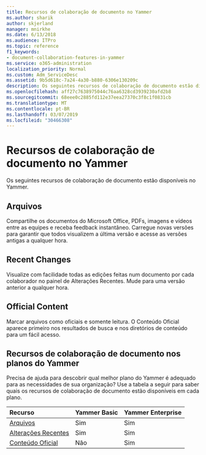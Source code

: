 ```yaml
---
title: Recursos de colaboração de documento no Yammer
ms.author: sharik
author: skjerland
manager: mnirkhe
ms.date: 6/13/2018
ms.audience: ITPro
ms.topic: reference
f1_keywords:
- document-collaboration-features-in-yammer
ms.service: o365-administration
localization_priority: Normal
ms.custom: Adm_ServiceDesc
ms.assetid: 9b5d618c-7a24-4a30-b880-6306e130209c
description: Os seguintes recursos de colaboração de documento estão disponíveis no Yammer.
ms.openlocfilehash: aff27c7638975044c76aa6328cd3939230afd2b8
ms.sourcegitcommit: 68eee0c2885fd112e37eea27370c3f8c1f0831cb
ms.translationtype: MT
ms.contentlocale: pt-BR
ms.lasthandoff: 03/07/2019
ms.locfileid: "30466308"
---
```

# <a name="document-collaboration-features-in-yammer"></a>Recursos de colaboração de documento no Yammer

Os seguintes recursos de colaboração de documento estão disponíveis no Yammer.
  
## <a name="files"></a>Arquivos
<a name="bkmk_Files"> </a>

Compartilhe os documentos do Microsoft Office, PDFs, imagens e vídeos entre as equipes e receba feedback instantâneo. Carregue novas versões para garantir que todos visualizem a última versão e acesse as versões antigas a qualquer hora.
  
## <a name="recent-changes"></a>Recent Changes
<a name="bkmk_RecentChanges"> </a>

Visualize com facilidade todas as edições feitas num documento por cada colaborador no painel de Alterações Recentes. Mude para uma versão anterior a qualquer hora.
  
## <a name="official-content"></a>Official Content
<a name="bkmk_OfficialContent"> </a>

Marcar arquivos como oficiais e somente leitura. O Conteúdo Oficial aparece primeiro nos resultados de busca e nos diretórios de conteúdo para um fácil acesso.
  
## <a name="document-collaboration-features-across-yammer-plans"></a>Recursos de colaboração de documento nos planos do Yammer
<a name="bkmk_OfficialContent"> </a>

Precisa de ajuda para descobrir qual melhor plano do Yammer é adequado para as necessidades de sua organização? Use a tabela a seguir para saber quais os recursos de colaboração de documento estão disponíveis em cada plano.
  
|**Recurso**|**Yammer Basic**|**Yammer Enterprise**|
|:-----|:-----|:-----|
|[Arquivos](document-collaboration-features-in-yammer.md#files) <br/> |Sim  <br/> |Sim  <br/> |
|[Alterações Recentes](document-collaboration-features-in-yammer.md#recent-changes) <br/> |Sim  <br/> |Sim  <br/> |
|[Conteúdo Oficial](document-collaboration-features-in-yammer.md#official-content) <br/> |Não  <br/> |Sim  <br/> |
   

